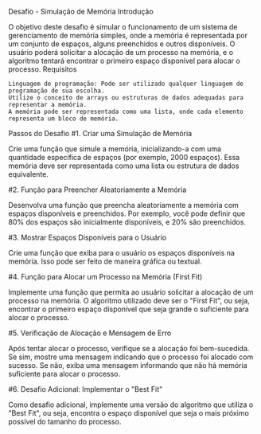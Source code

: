 Desafio - Simulação de Memória
Introdução

O objetivo deste desafio é simular o funcionamento de um sistema de gerenciamento de memória simples, onde a memória é representada por um conjunto de espaços, alguns preenchidos e outros disponíveis. O usuário poderá solicitar a alocação de um processo na memória, e o algoritmo tentará encontrar o primeiro espaço disponível para alocar o processo.
Requisitos

    Linguagem de programação: Pode ser utilizado qualquer linguagem de programação de sua escolha.
    Utilize o conceito de arrays ou estruturas de dados adequadas para representar a memória.
    A memória pode ser representada como uma lista, onde cada elemento representa um bloco de memória.

Passos do Desafio
#1. Criar uma Simulação de Memória

Crie uma função que simule a memória, inicializando-a com uma quantidade específica de espaços (por exemplo, 2000 espaços). Essa memória deve ser representada como uma lista ou estrutura de dados equivalente.

#2. Função para Preencher Aleatoriamente a Memória

Desenvolva uma função que preencha aleatoriamente a memória com espaços disponíveis e preenchidos. Por exemplo, você pode definir que 80% dos espaços são inicialmente disponíveis, e 20% são preenchidos.

#3. Mostrar Espaços Disponíveis para o Usuário

Crie uma função que exiba para o usuário os espaços disponíveis na memória. Isso pode ser feito de maneira gráfica ou textual.

#4. Função para Alocar um Processo na Memória (First Fit)

Implemente uma função que permita ao usuário solicitar a alocação de um processo na memória. O algoritmo utilizado deve ser o "First Fit", ou seja, encontrar o primeiro espaço disponível que seja grande o suficiente para alocar o processo.

#5. Verificação de Alocação e Mensagem de Erro

Após tentar alocar o processo, verifique se a alocação foi bem-sucedida. Se sim, mostre uma mensagem indicando que o processo foi alocado com sucesso. Se não, exiba uma mensagem informando que não há memória suficiente para alocar o processo.

#6. Desafio Adicional: Implementar o "Best Fit"

Como desafio adicional, implemente uma versão do algoritmo que utiliza o "Best Fit", ou seja, encontra o espaço disponível que seja o mais próximo possível do tamanho do processo.
